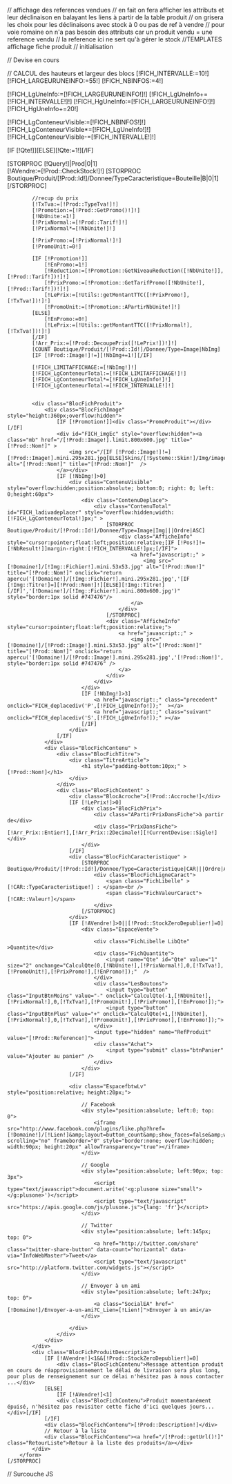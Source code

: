 // affichage des references vendues
// en fait on fera afficher les attributs et leur déclinaison en balayant les liens à partir de la table produit
// on grisera les choix pour les déclinaisons avec stock à 0 ou pas de ref à vendre
// pour voie romaine on n'a pas besoin des attributs car un produit vendu = une reference vendu
//          la reference ici ne sert qu'à gérer le stock 
//TEMPLATES affichage fiche produit
// initialisation

// Devise en cours


// CALCUL des hauteurs et largeur des blocs
[!FICH_INTERVALLE:=10!]
[!FICH_LARGEURUNEINFO:=55!]
[!FICH_NBINFOS:=4!]

[!FICH_LgUneInfo:=[!FICH_LARGEURUNEINFO!]!]
[!FICH_LgUneInfo+=[!FICH_INTERVALLE!]!]
[!FICH_HgUneInfo:=[!FICH_LARGEURUNEINFO!]!]
[!FICH_HgUneInfo+=20!]
	
[!FICH_LgConteneurVisible:=[!FICH_NBINFOS!]!]
[!FICH_LgConteneurVisible*=[!FICH_LgUneInfo!]!]
[!FICH_LgConteneurVisible-=[!FICH_INTERVALLE!]!]

[IF [!Qte!]][ELSE][!Qte:=1!][/IF]

<div class="FicheProduit">
	[STORPROC [!Query!]|Prod|0|1]
		<form method="post" action="/[!Lien!]" name="achat">
			[!AVendre:=[!Prod::CheckStock!]!]
			[STORPROC Boutique/Produit/[!Prod::Id!]/Donnee/TypeCaracteristique=Bouteille|B|0|1][/STORPROC]

			//recup du prix
			[!TxTva:=[!Prod::TypeTva!]!]
			[!Promotion:=[!Prod::GetPromo()!]!]
			[!NbUnite:=1!]
			[!PrixNormal:=[!Prod::Tarif!]!]
			[!PrixNormal*=[!NbUnite!]!]

			[!PrixPromo:=[!PrixNormal!]!]
			[!PromoUnit:=0!]

			[IF [!Promotion!]]
				[!EnPromo:=1!]
				[!Reduction:=[!Promotion::GetNiveauReduction([!NbUnite!]],[!Prod::Tarif!])!]!]
				[!PrixPromo:=[!Promotion::GetTarifPromo([!NbUnite!],[!Prod::Tarif!])!]!]
				[!LePrix:=[!Utils::getMontantTTC([!PrixPromo!],[!TxTva!])!]!]
				[!PromoUnit:=[!Promotion::APartirNbUnite!]!]
			[ELSE]
				[!EnPromo:=0!]
				[!LePrix:=[!Utils::getMontantTTC([!PrixNormal!],[!TxTva!])!]!]
			[/IF]
			[!Arr_Prix:=[!Prod::DecoupePrix([!LePrix!])!]!]	
			[COUNT Boutique/Produit/[!Prod::Id!]/Donnee/Type=Image|NbImg]
			[IF [!Prod::Image!]!=][!NbImg+=1!][/IF]

			[!FICH_LIMITAFFICHAGE:=[!NbImg!]!]
			[!FICH_LgConteneurTotal:=[!FICH_LIMITAFFICHAGE!]!]
			[!FICH_LgConteneurTotal*=[!FICH_LgUneInfo!]!]
			[!FICH_LgConteneurTotal-=[!FICH_INTERVALLE!]!]


			<div class="BlocFichProduit">
				<div class="BlocFichImage" style="height:360px;overflow:hidden">
					[IF [!Promotion!]]<div class="PromoProduit"></div>[/IF]
					<div id="FICH_imgEc" style="overflow:hidden"><a class="mb" href="/[!Prod::Image!].limit.800x600.jpg" title="[!Prod::Nom!]" >
						<img src="/[IF [!Prod::Image!]!=][!Prod::Image!].mini.295x281.jpg[ELSE]Skins/[!Systeme::Skin!]/Img/image_def.jpg[/IF]" alt="[!Prod::Nom!]" title="[!Prod::Nom!]"  />
					</a></div>
					[IF [!NbImg!]>0]
						<div class="ContenuVisible"  style="overflow:hidden;position:absolute; bottom:0; right: 0; left: 0;height:60px">
							<div class="ContenuDeplace">
								<div class="ContenuTotal" id="FICH_ladivadeplacer" style="overflow:hidden;width:[!FICH_LgConteneurTotal!]px;" >
									[STORPROC Boutique/Produit/[!Prod::Id!]/Donnee/Type=Image|Img|||Ordre|ASC]
										<div class="AfficheInfo" style="cursor:pointer;float:left;position:relative;[IF [!Pos!]!=[!NbResult!]]margin-right:[!FICH_INTERVALLE!]px;[/IF]">
											<a href="javascript:;" >
												<img src="[!Domaine!]/[!Img::Fichier!].mini.53x53.jpg" alt="[!Prod::Nom!]" title="[!Prod::Nom!]" onclick="return apercu('[!Domaine!]/[!Img::Fichier!].mini.295x281.jpg','[IF [!Img::Titre!]=][!Prod::Nom!]!][ELSE][!Img::Titre!][/IF]','[!Domaine!]/[!Img::Fichier!].mini.800x600.jpg')" style="border:1px solid #747476"/>
											</a>
										</div>
									[/STORPROC]
									<div class="AfficheInfo" style="cursor:pointer;float:left;position:relative;">
										<a href="javascript:;" >
											<img src="[!Domaine!]/[!Prod::Image!].mini.53x53.jpg" alt="[!Prod::Nom!]" title="[!Prod::Nom!]" onclick="return apercu('[!Domaine!]/[!Prod::Image!].mini.295x281.jpg','[!Prod::Nom!]','[!Domaine!]/[!Prod::Image!].mini.800x600.jpg')" style="border:1px solid #747476" />
										</a>
									</div>
								</div>
							</div>
							[IF [!NbImg!]>3]
								<a href="javascript:;" class="precedent" onclick="FICH_deplacediv('P',[!FICH_LgUneInfo!]);"  ></a>
								<a href="javascript:;" class="suivant"   onclick="FICH_deplacediv('S',[!FICH_LgUneInfo!]);" ></a>
							[/IF]
						</div>
					[/IF]
				</div>
				<div class="BlocFichContenu" >
					<div class="BlocFichTitre">
						<div class="TitreArticle">
							<h1 style="padding-bottom:10px;" >[!Prod::Nom!]</h1>
						</div>
					</div>
					<div class="BlocFichContent" >
						<div class="BlocAcroche">[!Prod::Accroche!]</div>
						[IF [!LePrix!]>0]
							<div class="BlocFichPrix">	
								<div class="APartirPrixDansFiche">à partir de</div>
								<div class="PrixDansFiche">[!Arr_Prix::Entier!],[!Arr_Prix::2Decimale!][!CurrentDevise::Sigle!]</div>
							</div>
						[/IF]
						<div class="BlocFichCaracteristique" >	
							[STORPROC Boutique/Produit/[!Prod::Id!]/Donnee/Type=Caracteristique|CAR|||Ordre|ASC]
								<div class="BlocFichLigneCaract">
									<span class="FichLibelle" >[!CAR::TypeCaracteristique!] : </span><br />
									<span class="FichValeurCaract">[!CAR::Valeur!]</span>
								</div>
							[/STORPROC]
						</div>
						[IF [!AVendre!]>0||[!Prod::StockZeroDepublier!]=0]
							<div class="EspaceVente">

								<div class="FichLibelle LibQte" >Quantite</div>
								<div class="FichQuantite">
									<input name="Qte" id="Qte" value="1" size="2" onchange="CalculQte(0,[!NbUnite!],[!PrixNormal!],0,[!TxTva!],[!PromoUnit!],[!PrixPromo!],[!EnPromo!]);"  />
								</div>
								<div class="LesBoutons">
									<input type="button" class="InputBtnMoins" value="-" onclick="CalculQte(-1,[!NbUnite!],[!PrixNormal!],0,[!TxTva!],[!PromoUnit!],[!PrixPromo!],[!EnPromo!]);">
									<input type="button" class="InputBtnPlus" value="+" onclick="CalculQte(+1,[!NbUnite!],[!PrixNormal!],0,[!TxTva!],[!PromoUnit!],[!PrixPromo!],[!EnPromo!]);"> 
								</div>
								<input type="hidden" name="RefProduit" value="[!Prod::Reference!]">
								<div class="Achat">
									<input type="submit" class="btnPanier" value="Ajouter au panier" />
								</div>
							</div>
						[/IF]
						
						<div class="EspacefbtwLv" style="position:relative; height:20px;">

							// Facebook
							<div style="position:absolute; left:0; top: 0">
								<iframe src="http://www.facebook.com/plugins/like.php?href=[!Domaine!]/[!Lien!]&amp;layout=button_count&amp;show_faces=false&amp;width=90&amp;action=like&amp;font=arial&amp;colorscheme=light&amp;height=20" scrolling="no" frameborder="0" style="border:none; overflow:hidden; width:90px; height:20px" allowTransparency="true"></iframe>
							</div>

							// Google
							<div style="position:absolute; left:90px; top: 3px">
								<script type="text/javascript">document.write('<g:plusone size="small"></g:plusone>')</script>
								<script type="text/javascript" src="https://apis.google.com/js/plusone.js">{lang: 'fr'}</script>
							</div>

							// Twitter
							<div style="position:absolute; left:145px; top: 0">
								<a href="http://twitter.com/share" class="twitter-share-button" data-count="horizontal" data-via="InfoWebMaster">Tweet</a>
								<script type="text/javascript" src="http://platform.twitter.com/widgets.js"></script>
							</div>

							// Envoyer à un ami
							<div style="position:absolute; left:247px; top: 0">
								<a class="SocialEA" href="[!Domaine!]/Envoyer-a-un-ami?C_Lien=[!Lien!]">Envoyer à un ami</a>
							</div>

						</div>
					</div>
				</div>
			</div>
			<div class="BlocFichProduitDescription">
				[IF [!AVendre!]<1&&[!Prod::StockZeroDepublier!]=0]
					<div class="BlocFichContenu">Message attention produit en cours de réapprovisionnement le délai de livraison sera plus long, pour plus de renseignement sur ce délai n'hésitez pas à nous contacter ...</div>
				[ELSE]
					[IF [!AVendre!]<1]
					<div class="BlocFichContenu">Produit momentanément épuisé, n'hésitez pas revisiter cette fiche d'ici quelques jours...</div>[/IF]
				[/IF]
				<div class="BlocFichContenu">[!Prod::Description!]</div>
				// Retour à la liste
				<div class="BlocFichContenu"><a href="/[!Prod::getUrl()!]" class="RetourListe">Retour à la liste des produits</a></div>
			</div>
		</form>
	[/STORPROC]

</div>

// Surcouche JS
<script type="text/javascript">


	var FICH_marginMEA = 0;
	var FICH_indiceMEA = 0;
	var FICH_limitMEA =[IF [!NbImg!]<[!FICH_LIMITAFFICHAGE!]][!NbImg!][ELSE][!FICH_LIMITAFFICHAGE!][/IF];


	function FICH_deplacediv(lechoix,largeurinfo) {
		// fonction pour déplacer quand il y a plusieurs blocks affichés
		if (lechoix=='P' && FICH_indiceMEA>0) {
			FICH_marginMEA += largeurinfo;
			FICH_indiceMEA--;
		}
		if (lechoix=='S' && FICH_indiceMEA<FICH_limitMEA-[!FICH_NBINFOS!] ) {
			FICH_marginMEA -= largeurinfo;
			FICH_indiceMEA++;
		}

		$('FICH_ladivadeplacer').tween('margin-left', FICH_marginMEA+'px'); 
	
	}
	function FICH_afficheimage(limage) {
		$('FICH_imgEc').src=limage;

	}


	// Clic sur miniature
	function apercu(img,legende, zhref) {
		var lien = new Element('a', {
			'href': zhref,
			'title': legende,
			'class': 'mb'
		});
		var image = new Element('img', {
			'src': img,
			'alt': legende,
			'title': legende
		}).inject(lien);

		$('FICH_imgEc').empty();

		lien.inject($('FICH_imgEc'));

		var initMultiBox = new multiBox({
				mbClass: '.mb',
				container: $(document.body),
				descClassName: 'multiBoxDesc',
				useOverlay: true,
				maxSize: {w:800, h:600},
				addRollover: true
			});
		return false;
	}
	// Clic sur apercu
	function openModal(lien) {
		SqueezeBox.fromElement(lien);
		return false;
	}


	function CalculQte(PlusMoins,QteMini,PrixNormalHT,SurcoutHT,TxTva,QtePromoMini,PrixPromoHT,EnPromo) {
		var Quantite= parseInt($('Qte').value);
		var total= Quantite+parseFloat(PlusMoins);

		if (total < 1) $('Qte').value=1;
		else $('Qte').value=total;

		var total= $('Qte').value*QteMini;



		if (EnPromo) {
			$('TotalPrixBarre').innerHTML = (total * (PrixNormalHT * ( 1 + TxTva/100 ))).toFixed(2);  // 2 chiffres apres la virgule
			if (total >=QtePromoMini) $('PrixBarre').setStyle('display', 'block');

			if (total <QtePromoMini) $('PrixBarre').setStyle('display', 'none');
			if (total >=QtePromoMini) {
				$('totalVente').innerHTML = (total * (PrixPromoHT * ( 1 + TxTva/100 ))).toFixed(2);  // 2 chiffres apres la virgule
				if ($('Qte').value>1) {
					 $('TotalPrixPromo').setStyle('display', 'block');
					$('TotalPrixUnitaire').setStyle('display', 'none');
				}
			} else {
				$('totalVente').innerHTML = (total * (PrixNormalHT * ( 1 + TxTva/100 ))).toFixed(2);  // 2 chiffres apres la virgule
				if ($('Qte').value>1) {
					$('TotalPrixUnitaire').setStyle('display', 'block');
					$('TotalPrixPromo').setStyle('display', 'none');
				}
			}

		} else {
			$('totalVente').innerHTML = (total * (PrixNormalHT * ( 1 + TxTva/100 ))).toFixed(2);  // 2 chiffres apres la virgule
			$('TotalPrixPromo').setStyle('display', 'none');
		}
		
		if ($('Qte').value==1)  {
			$('TotalPrixUnitaire').setStyle('display', 'none');
			$('TotalPrixPromo').setStyle('display', 'none');
		}

		
	}


	// Gestion des onglets
//	window.addEvent("domready", function () { 
//		var onglets = $$('.ongletBloc');
//		var ongletsContenu = $$('.ongletDesc');
//		$('toutonglet').setStyle('display', 'block');
//		var rang=0;
//		ongletsContenu.each( function(contenu) {
//			if (rang!=0)contenu.setStyle('display', 'none');
//			rang++;
//		});
//		onglets.each(function(onglet) {
//			onglet.addEvent("click", function() { 
//				onglets.each( function(onglet) {
 //					onglet.removeClass('onglet_actif');
//				});
//				ongletsContenu.each( function(contenu) {
 //					contenu.setStyle('display', 'none');
//				});
//				this.addClass('onglet_actif');
//				var ladiv = 'ongletDesc' +this.id.substring(8);
//				$(ladiv).setStyle('display', 'block');
//			});
//		 });
//	});
</script>


